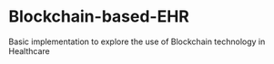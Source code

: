 # Blockchain-based-EHR
Basic implementation to explore the use of Blockchain technology in Healthcare
